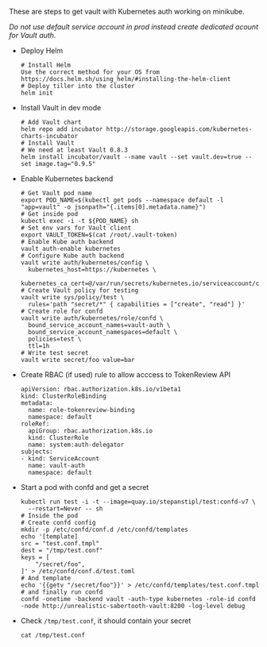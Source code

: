 These are steps to get vault with Kubernetes auth working on minikube.

*Do not use default service account in prod instead create dedicated acount for Vault auth.*

- Deploy Helm
  ```
  # Install Helm
  Use the correct method for your OS from https://docs.helm.sh/using_helm/#installing-the-helm-client
  # Deploy tiller into the cluster
  helm init

- Install Vault in dev mode
  ```
  # Add Vault chart
  helm repo add incubator http://storage.googleapis.com/kubernetes-charts-incubator
  # Install Vault
  # We need at least Vault 0.8.3
  helm install incubator/vault --name vault --set vault.dev=true --set image.tag="0.9.5"
  ```

- Enable Kubernetes backend
  ```
  # Get Vault pod name
  export POD_NAME=$(kubectl get pods --namespace default -l "app=vault" -o jsonpath="{.items[0].metadata.name}")
  # Get inside pod
  kubectl exec -i -t ${POD_NAME} sh
  # Set env vars for Vault client
  export VAULT_TOKEN=$(cat /root/.vault-token)
  # Enable Kube auth backend
  vault auth-enable kubernetes
  # Configure Kube auth backend
  vault write auth/kubernetes/config \
    kubernetes_host=https://kubernetes \
    kubernetes_ca_cert=@/var/run/secrets/kubernetes.io/serviceaccount/ca.crt
  # Create Vault policy for testing
  vault write sys/policy/test \
    rules='path "secret/*" { capabilities = ["create", "read"] }'
  # Create role for confd
  vault write auth/kubernetes/role/confd \
    bound_service_account_names=vault-auth \
    bound_service_account_namespaces=default \
    policies=test \
    ttl=1h
  # Write test secret
  vault write secret/foo value=bar
  ```
  
- Create RBAC (if used) rule to allow acccess to TokenReview API
  ```
  apiVersion: rbac.authorization.k8s.io/v1beta1
  kind: ClusterRoleBinding
  metadata:
    name: role-tokenreview-binding
    namespace: default
  roleRef:
    apiGroup: rbac.authorization.k8s.io
    kind: ClusterRole
    name: system:auth-delegator
  subjects:
  - kind: ServiceAccount
    name: vault-auth
    namespace: default
  ```

- Start a pod with confd and get a secret
  ```
  kubectl run test -i -t --image=quay.io/stepanstipl/test:confd-v7 \
    --restart=Never -- sh 
  # Inside the pod
  # Create confd config
  mkdir -p /etc/confd/conf.d /etc/confd/templates
  echo '[template]
  src = "test.conf.tmpl"
  dest = "/tmp/test.conf"
  keys = [
      "/secret/foo",
  ]' > /etc/confd/conf.d/test.toml
  # And template
  echo '{{getv "/secret/foo"}}' > /etc/confd/templates/test.conf.tmpl
  # and finally run confd
  confd -onetime -backend vault -auth-type kubernetes -role-id confd -node http://unrealistic-sabertooth-vault:8200 -log-level debug
  ```

- Check `/tmp/test.conf`, it should contain your secret
  ```
  cat /tmp/test.conf
  ```
